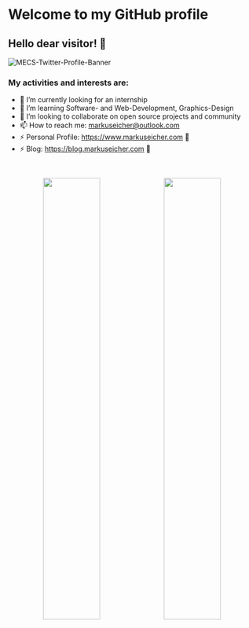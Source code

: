 # Welcome to my GitHub profile
## Hello dear visitor! 👋

![MECS-Twitter-Profile-Banner](https://user-images.githubusercontent.com/83175378/186229706-df3c8aed-d4e9-4081-837d-0ef5a03f73bb.png)

### My activities and interests are:


- 🔭 I’m currently looking for an internship
- 🌱 I’m learning Software- and Web-Development, Graphics-Design
- 👯 I’m looking to collaborate on open source projects and community
- 📫 How to reach me: markuseicher@outlook.com
- ⚡ Personal Profile: https://www.markuseicher.com 👋
- ⚡ Blog: https://blog.markuseicher.com 👋
</br>

<p align="center">
    <img width="48%" src="https://github-readme-stats.vercel.app/api?username=markuseicher&show_icons=true&count_private=true&theme=merko" />
    <img width="48%" src="https://github-readme-streak-stats.herokuapp.com/?user=markuseicher&theme=merko" />
</p>

